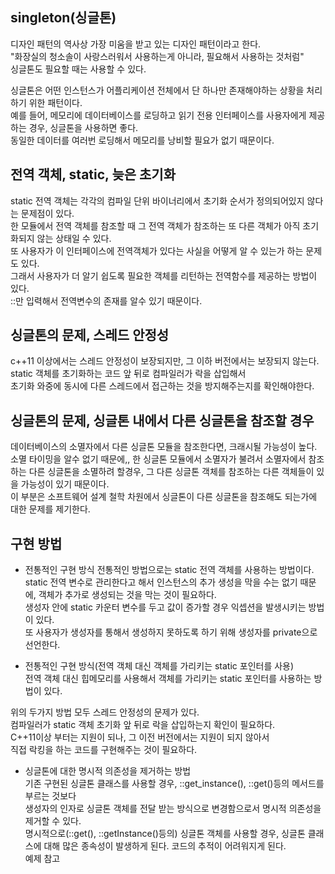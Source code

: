##  singleton(싱글톤)  
디자인 패턴의 역사상 가장 미움을 받고 있는 디자인 패턴이라고 한다.  
"화장실의 청소솔이 사랑스러워서 사용하는게 아니라, 필요해서 사용하는 것처럼"  
싱글톤도 필요할 때는 사용할 수 있다.  
  
싱글톤은 어떤 인스턴스가 어플리케이션 전체에서 단 하나만 존재해야하는 상황을 처리하기 위한 패턴이다.  
예를 들어, 메모리에 데이터베이스를 로딩하고 읽기 전용 인터페이스를 사용자에게 제공하는 경우, 싱글톤을 사용하면 좋다.  
동일한 데이터를 여러번 로딩해서 메모리를 낭비할 필요가 없기 때문이다.  
  
## 전역 객체, static, 늦은 초기화  
static 전역 객체는 각각의 컴파일 단위 바이너리에서 초기화 순서가 정의되어있지 않다는 문제점이 있다.  
한 모듈에서 전역 객체를 참조할 때 그 전역 객체가 참조하는 또 다른 객체가 아직 초기화되지 않는 상태일 수 있다.  
또 사용자가 이 인터페이스에 전역객체가 있다는 사실을 어떻게 알 수 있는가 하는 문제도 있다.  
그래서 사용자가 더 알기 쉽도록 필요한 객체를 리턴하는 전역함수를 제공하는 방법이 있다.  
::만 입력해서 전역변수의 존재를 알수 있기 때문이다.  
  
## 싱글톤의 문제, 스레드 안정성  
c++11 이상에서는 스레드 안정성이 보장되지만, 그 이하 버전에서는 보장되지 않는다.  
static 객체를 초기화하는 코드 앞 뒤로 컴파일러가 락을 삽입해서  
초기화 와중에 동시에 다른 스레드에서 접근하는 것을 방지해주는지를 확인해야한다.  
  
## 싱글톤의 문제, 싱글톤 내에서 다른 싱글톤을 참조할 경우  
데이터베이스의 소멸자에서 다른 싱글톤 모듈을 참조한다면, 크래시될 가능성이 높다.  
소멸 타이밍을 알수 없기 때문에,, 한 싱글톤 모듈에서 소멸자가 불려서 소멸자에서 참조하는 다른 싱글톤을  소멸하려 할경우, 그 다른 싱글톤 객체를 참조하는 다른 객체들이 있을 가능성이 있기 때문이다.  
이 부분은 소프트웨어 설계 철학 차원에서 싱글톤이 다른 싱글톤을 참조해도 되는가에 대한 문제를 제기한다.  

## 구현 방법
 - 전통적인 구현 방식
 전통적인 방법으로는 static 전역 객체를 사용하는 방법이다.
 static 전역 변수로 관리한다고 해서 인스턴스의 추가 생성을 막을 수는 없기 때문에, 객체가 추가로 생성되는 것을 막는 것이 필요하다.  
 생성자 안에 static 카운터 변수를 두고 값이 증가할 경우 익셉션을 발생시키는 방법이 있다.  
 또 사용자가 생성자를 통해서 생성하지 못하도록 하기 위해 생성자를 private으로 선언한다.  
  
 - 전통적인 구현 방식(전역 객체 대신 객체를 가리키는 static 포인터를 사용)  
 전역 객체 대신 힙메모리를 사용해서 객체를 가리키는 static 포인터를 사용하는 방법이 있다.  
  
 위의 두가지 방법 모두 스레드 안정성의 문제가 있다.  
 컴파일러가 static 객체 초기화 앞 뒤로 락을 삽입하는지 확인이 필요하다.  
 C++11이상 부터는 지원이 되나, 그 이전 버전에서는 지원이 되지 않아서  
 직접 락킹을 하는 코드를 구현해주는 것이 필요하다.  
  
 - 싱글톤에 대한 명시적 의존성을 제거하는 방법  
 기존 구현된 싱글톤 클래스를 사용할 경우, ::get_instance(), ::get()등의 메서드를 부르는 것보다  
 생성자의 인자로 싱글톤 객체를 전달 받는 방식으로 변경함으로서 명시적 의존성을 제거할 수 있다.  
 명시적으로(::get(), ::getInstance()등의) 싱글톤 객체를 사용할 경우, 싱글톤 클래스에 대해 많은 종속성이 발생하게 된다. 코드의 추적이 어려워지게 된다.  
 예제 참고  